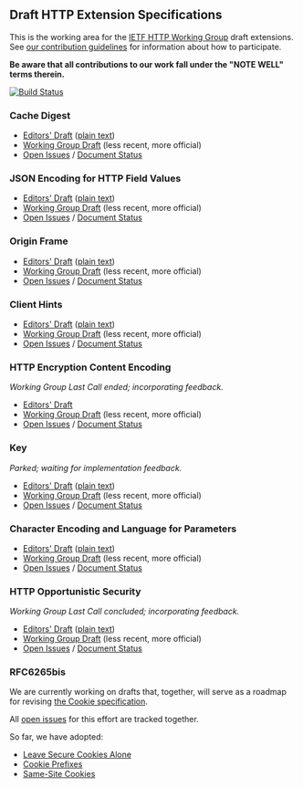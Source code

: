 ## Draft HTTP Extension Specifications

This is the working area for the [IETF HTTP Working Group](https://httpwg.github.io/) draft extensions. See [our contribution 
guidelines](CONTRIBUTING.md) for information about how to participate.

**Be aware that all contributions to our work fall under the "NOTE WELL" terms therein.**

[![Build Status](https://travis-ci.org/httpwg/http-extensions.svg?branch=master)](https://travis-ci.org/httpwg/http-extensions)

### Cache Digest

* [Editors' Draft](https://httpwg.github.io/http-extensions/cache-digest.html) ([plain text](https://httpwg.github.io/http-extensions/cache-digest.txt))
* [Working Group Draft](https://tools.ietf.org/html/draft-ietf-httpbis-cache-digest) (less recent, more official)
* [Open Issues](https://github.com/httpwg/http-extensions/issues?q=is%3Aopen+is%3Aissue+label%3Acache-digest) / [Document Status](https://datatracker.ietf.org/doc/draft-ietf-httpbis-cache-digest/)


### JSON Encoding for HTTP Field Values

* [Editors' Draft](https://httpwg.github.io/http-extensions/jfv.html) ([plain text](https://httpwg.github.io/http-extensions/jfv.txt))
* [Working Group Draft](https://tools.ietf.org/html/draft-ietf-httpbis-jfv) (less recent, more official)
* [Open Issues](https://github.com/httpwg/http-extensions/issues?q=is%3Aopen+is%3Aissue+label%3Ajfv) / [Document Status](https://datatracker.ietf.org/doc/draft-ietf-httpbis-jfv/)


### Origin Frame

* [Editors' Draft](https://httpwg.github.io/http-extensions/origin-frame.html) ([plain text](https://httpwg.github.io/http-extensions/origin-frame.txt))
* [Working Group Draft](https://tools.ietf.org/html/draft-ietf-httpbis-origin-frame) (less recent, more official)
* [Open Issues](https://github.com/httpwg/http-extensions/issues?q=is%3Aopen+is%3Aissue+label%3Aorigin-frame) / [Document Status](https://datatracker.ietf.org/doc/draft-ietf-httpbis-origin-frame/)


### Client Hints

* [Editors' Draft](https://httpwg.github.io/http-extensions/client-hints.html) ([plain text](https://httpwg.github.io/http-extensions/client-hints.txt))
* [Working Group Draft](https://tools.ietf.org/html/draft-ietf-httpbis-client-hints) (less recent, more official)
* [Open Issues](https://github.com/httpwg/http-extensions/issues?q=is%3Aopen+is%3Aissue+label%3Aclient-hints) / [Document Status](https://datatracker.ietf.org/doc/draft-ietf-httpbis-client-hints/)


### HTTP Encryption Content Encoding

_Working Group Last Call ended; incorporating feedback._

* [Editors' Draft](https://httpwg.github.io/http-extensions/draft-ietf-httpbis-encryption-encoding.html)
* [Working Group Draft](https://tools.ietf.org/html/draft-ietf-httpbis-encryption-encoding) (less recent, more official)
* [Open Issues](https://github.com/httpwg/http-extensions/issues?q=is%3Aopen+is%3Aissue+label%3Aencryption) / [Document Status](https://datatracker.ietf.org/doc/draft-ietf-httpbis-encryption-encoding/)


### Key

_Parked; waiting for implementation feedback._

* [Editors' Draft](https://httpwg.github.io/http-extensions/key.html) ([plain text](https://httpwg.github.io/http-extensions/key.txt))
* [Working Group Draft](https://tools.ietf.org/html/draft-ietf-httpbis-key) (less recent, more official)
* [Open Issues](https://github.com/httpwg/http-extensions/issues?q=is%3Aopen+is%3Aissue+label%3Akey) / [Document Status](https://datatracker.ietf.org/doc/draft-ietf-httpbis-key/)


### Character Encoding and Language for Parameters

* [Editors' Draft](https://httpwg.github.io/http-extensions/rfc5987bis.html) ([plain text](https://httpwg.github.io/http-extensions/rfc5987bis.txt))
* [Working Group Draft](https://tools.ietf.org/html/draft-ietf-httpbis-rfc5987bis) (less recent, more official)
* [Open Issues](https://github.com/httpwg/http-extensions/issues?q=is%3Aopen+is%3Aissue+label%3Arfc5987bis) / [Document Status](https://datatracker.ietf.org/doc/draft-ietf-httpbis-rfc5987bis/)


### HTTP Opportunistic Security

_Working Group Last Call concluded; incorporating feedback._

* [Editors' Draft](https://httpwg.github.io/http-extensions/opsec.html) ([plain text](https://httpwg.github.io/http-extensions/opsec.txt))
* [Working Group Draft](https://tools.ietf.org/html/draft-ietf-httpbis-http2-encryption) (less recent, more official)
* [Open Issues](https://github.com/httpwg/http-extensions/issues?q=is%3Aopen+is%3Aissue+label%3Aopp-sec) / [Document Status](https://datatracker.ietf.org/doc/draft-ietf-httpbis-http2-encryption/)



### RFC6265bis

We are currently working on drafts that, together, will serve as a roadmap for revising [the Cookie specification](http://httpwg.org/specs/rfc6265.html).

All [open issues](https://github.com/httpwg/http-extensions/issues?q=is%3Aopen+is%3Aissue+label%3A6265bis) for this effort are tracked together.

So far, we have adopted:
* [Leave Secure Cookies Alone](https://httpwg.github.io/http-extensions/draft-ietf-httpbis-cookie-alone.html)
* [Cookie Prefixes](https://httpwg.github.io/http-extensions/draft-ietf-httpbis-cookie-prefixes.html)
* [Same-Site Cookies](https://httpwg.github.io/http-extensions/draft-ietf-httpbis-cookie-same-site.html)
